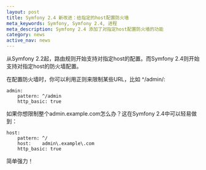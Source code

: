 ```yaml
---
layout: post
title: Symfony 2.4 新改进：给指定的host配置防火墙
meta_keywords: Symfony, Symfony 2.4, 进程
meta_description: Symfony 2.4 添加了对指定host配置防火墙的功能
category: news
active_nav: news
---
```


从Symfony 2.2起，路由规则开始支持对指定host的配置。而Symfony 2.4则开始支持对指定host的防火墙配置。

在配置防火墙时，你可以利用正则来限制某些URL，比如 ^/admin/:

    admin:
        pattern: ^/admin
        http_basic: true

如果你想限制整个admin.example.com怎么办？这在Symfony 2.4中可以轻易做到：

    host:
        pattern: ^/
        host:    admin\.example\.com
        http_basic: true

简单强力！
